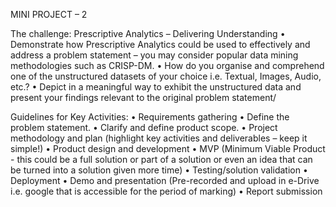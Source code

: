 MINI PROJECT – 2

The challenge: Prescriptive Analytics – Delivering Understanding
•	Demonstrate how Prescriptive Analytics could be used to effectively and address a problem statement – you may consider popular data mining methodologies such as CRISP-DM.
•	How do you organise and comprehend one of the unstructured datasets of your choice i.e. Textual, Images, Audio, etc.?
•	Depict in a meaningful way to exhibit the unstructured data and present your findings relevant to the original problem statement/

Guidelines for Key Activities:
•	Requirements gathering 
•	Define the problem statement. 
•	Clarify and define product scope. 
•	Project methodology and plan (highlight key activities and deliverables – keep it simple!)
•	Product design and development
•	MVP (Minimum Viable Product - this could be a full solution or part of a solution or even an idea that can be turned into a solution given more time)
•	Testing/solution validation
•	Deployment
•	Demo and presentation (Pre-recorded and upload in e-Drive i.e. google that is accessible for the period of marking)
•	Report submission 
